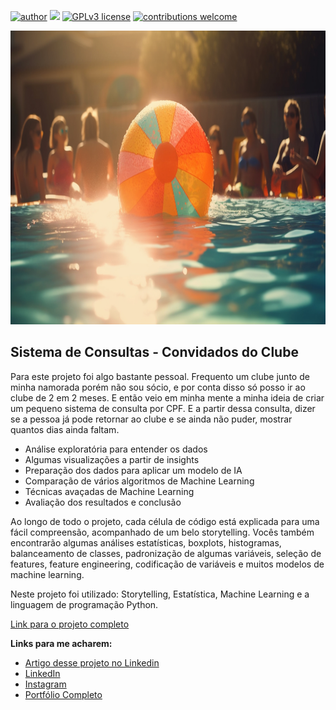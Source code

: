 [![author](https://img.shields.io/badge/author-felipeferreira-red.svg)](https://www.linkedin.com/in/felipeferreiratids/) [![](https://img.shields.io/badge/python-3.7+-blue.svg)](https://www.python.org/downloads/release/python-365/) [![GPLv3 license](https://img.shields.io/badge/License-GPLv3-blue.svg)](http://perso.crans.org/besson/LICENSE.html) [![contributions welcome](https://img.shields.io/badge/contributions-welcome-brightgreen.svg?style=flat)](https://github.com/ferreiramar96/Data_Science)

<p align="center">
  <img src="https://raw.githubusercontent.com/ferreiramar96/Sistema-Convidados-Clube/master/ImgemClube.jpg" alt="imagem maneira relacionada ao projeto"height=470px >
</p>

## Sistema de Consultas - Convidados do Clube
Para este projeto foi algo bastante pessoal. Frequento um clube junto de minha namorada porém não sou sócio, e por conta disso só posso ir ao clube de 2 em 2 meses. E então veio em minha mente a minha ideia de criar um pequeno sistema de consulta por CPF. E a partir dessa consulta, dizer se a pessoa já pode retornar ao clube e se ainda não puder, mostrar quantos dias ainda faltam.
* Análise exploratória para entender os dados
* Algumas visualizações a partir de insights
* Preparação dos dados para aplicar um modelo de IA
* Comparação de vários algoritmos de Machine Learning
* Técnicas avaçadas de Machine Learning
* Avaliação dos resultados e conclusão

Ao longo de todo o projeto, cada célula de código está explicada para uma fácil compreensão, acompanhado de um belo storytelling. Vocês também encontrarão algumas análises estatísticas, boxplots, histogramas, balanceamento de classes, padronização de algumas variáveis, seleção de features, feature engineering, codificação de variáveis e muitos modelos de machine learning.

Neste projeto foi utilizado: Storytelling, Estatística, Machine Learning e a linguagem de programação Python.


[Link para o projeto completo](https://bit.ly/443L5J5)

**Links para me acharem:**
* [Artigo desse projeto no Linkedin](https://www.linkedin.com/posts/felipeferreiratids_datascience-cienciadedados-machinelearning-activity-7096951640322142209-WszZ?utm_source=share&utm_medium=member_desktop)
* [LinkedIn](https://www.linkedin.com/in/felipeferreiratids/)
* [Instagram](https://www.instagram.com/ferreiramar96/)
* [Portfólio Completo](https://github.com/ferreiramar96/Data_Science)
